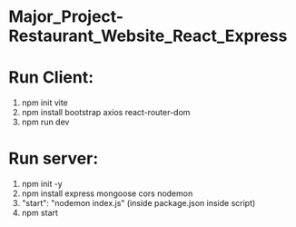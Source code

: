 # Major_Project-Restaurant_Website_React_Express

# Run Client:
1. npm init vite	
2. npm install bootstrap axios react-router-dom
3. npm run dev

# Run server:
1. npm init -y
2. npm install express mongoose cors nodemon
3. "start": "nodemon index.js" (inside package.json inside script)
4. npm start

